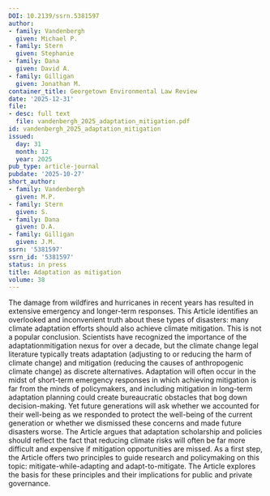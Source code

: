 ```yaml
---
DOI: 10.2139/ssrn.5381597
author:
- family: Vandenbergh
  given: Michael P.
- family: Stern
  given: Stephanie
- family: Dana
  given: David A.
- family: Gilligan
  given: Jonathan M.
container_title: Georgetown Environmental Law Review
date: '2025-12-31'
file:
- desc: full text
  file: vandenbergh_2025_adaptation_mitigation.pdf
id: vandenbergh_2025_adaptation_mitigation
issued:
  day: 31
  month: 12
  year: 2025
pub_type: article-journal
pubdate: '2025-10-27'
short_author:
- family: Vandenbergh
  given: M.P.
- family: Stern
  given: S.
- family: Dana
  given: D.A.
- family: Gilligan
  given: J.M.
ssrn: '5381597'
ssrn_id: '5381597'
status: in press
title: Adaptation as mitigation
volume: 38
---
```

The damage from wildfires and hurricanes in recent years has resulted in extensive emergency and longer-term responses. This Article identifies an overlooked and inconvenient truth about these types of disasters: many climate adaptation efforts should also achieve climate mitigation. This is not a popular conclusion. Scientists have recognized the importance of the adaptationmitigation nexus for over a decade, but the climate change legal literature typically treats adaptation (adjusting to or reducing the harm of climate change) and mitigation (reducing the causes of anthropogenic climate change) as discrete alternatives. Adaptation will often occur in the midst of short-term emergency responses in which achieving mitigation is far from the minds of policymakers, and including mitigation in long-term adaptation planning could create bureaucratic obstacles that bog down decision-making. Yet future generations will ask whether we accounted for their well-being as we responded to protect the well-being of the current generation or whether we dismissed these concerns and made future disasters worse. The Article argues that adaptation scholarship and policies should reflect the fact that reducing climate risks will often be far more difficult and expensive if mitigation opportunities are missed. As a first step, the Article offers two principles to guide research and policymaking on this topic: mitigate-while-adapting and adapt-to-mitigate. The Article explores the basis for these principles and their implications for public and private governance.
